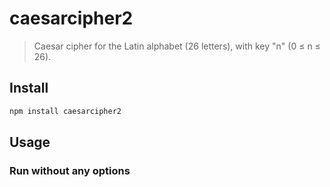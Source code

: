 # caesarcipher2

> Caesar cipher for the Latin alphabet (26 letters), with key "n" (0 ≤ n ≤ 26).

## Install

```sh
npm install caesarcipher2
```

## Usage

### Run without any options
